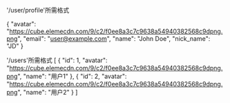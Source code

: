 '/user/profile'所需格式

{
  "avatar": "https://cube.elemecdn.com/9/c2/f0ee8a3c7c9638a54940382568c9dpng.png",
  "email": "user@example.com",
  "name": "John Doe",
  "nick_name": "JD"
}

'/users'所需格式
[
  {
    "id": 1,
    "avatar": "https://cube.elemecdn.com/9/c2/f0ee8a3c7c9638a54940382568c9dpng.png",
    "name": "用户1"
  },
  {
    "id": 2,
    "avatar": "https://cube.elemecdn.com/9/c2/f0ee8a3c7c9638a54940382568c9dpng.png",
    "name": "用户2"
  }
]